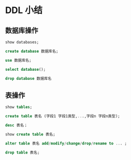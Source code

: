 # DDL 小结

## 数据库操作

```sql
show databases;

create database 数据库名;

use 数据库名;

select database();

drop database 数据库名
```

## 表操作

```sql
show tables;

create table 表名 (字段1 字段1类型,...,字段n 字段n类型);

desc 表名；

show create table 表名;

alter table 表名 add/modify/change/drop/rename to ... ;

drop table 表名;
```
